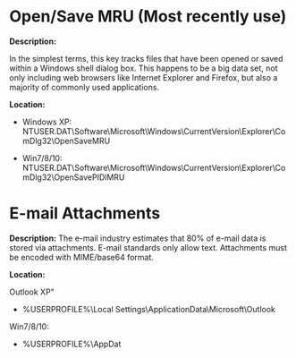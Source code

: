 # Open/Save MRU (Most recently use)

**Description:**

In the simplest terms, this key tracks files that have been opened or saved within a Windows shell dialog box. This happens to be a big data set, not
only including web browsers like Internet Explorer and Firefox, but also a majority of commonly used applications.

**Location:**

- Windows XP:
NTUSER.DAT\Software\Microsoft\Windows\CurrentVersion\Explorer\ComDlg32\OpenSaveMRU

- Win7/8/10:
NTUSER.DAT\Software\Microsoft\Windows\CurrentVersion\Explorer\ComDlg32\OpenSavePIDlMRU

# E-mail Attachments

**Description:**
The e-mail industry estimates that 80% of e-mail data is stored via attachments. E-mail standards only allow text. Attachments must be  encoded with MIME/base64 format.

**Location:**

Outlook XP"
- %USERPROFILE%\Local Settings\ApplicationData\Microsoft\Outlook

Win7/8/10: 
- %USERPROFILE%\AppDat
